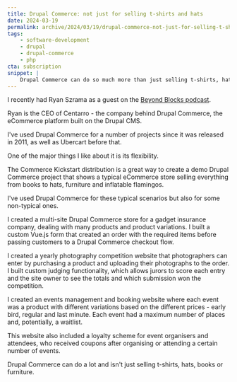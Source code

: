 ```yaml
---
title: Drupal Commerce: not just for selling t-shirts and hats
date: 2024-03-19
permalink: archive/2024/03/19/drupal-commerce-not-just-for-selling-t-shirts-and-hats
tags:
    - software-development
    - drupal
    - drupal-commerce
    - php
cta: subscription
snippet: |
    Drupal Commerce can do so much more than just selling t-shirts, hats and furniture.
---
```


I recently had Ryan Szrama as a guest on the [Beyond Blocks podcast][podcast].

Ryan is the CEO of Centarro - the company behind Drupal Commerce, the eCommerce platform built on the Drupal CMS.

I've used Drupal Commerce for a number of projects since it was released in 2011, as well as Ubercart before that.

One of the major things I like about it is its flexibility.

The Commerce Kickstart distribution is a great way to create a demo Drupal Commerce project that shows a typical eCommerce store selling everything from books to hats, furniture and inflatable flamingos.

I've used Drupal Commerce for these typical scenarios but also for some non-typical ones.

I created a multi-site Drupal Commerce store for a gadget insurance company, dealing with many products and product variations. I built a custom Vue.js form that created an order with the required items before passing customers to a Drupal Commerce checkout flow.

I created a yearly photography competition website that photographers can enter by purchasing a product and uploading their photographs to the order. I built custom judging functionality, which allows jurors to score each entry and the site owner to see the totals and which submission won the competition.

I created an events management and booking website where each event was a product with different variations based on the different prices - early bird, regular and last minute. Each event had a maximum number of places and, potentially, a waitlist.

This website also included a loyalty scheme for event organisers and attendees, who received coupons after organising or attending a certain number of events.

Drupal Commerce can do a lot and isn't just selling t-shirts, hats, books or furniture.

[podcast]: {{site.url}}/podcast/13-ryan-szrama-centarro
